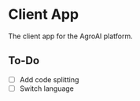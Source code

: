 # Client App

The client app for the AgroAI platform.

## To-Do

- [ ] Add code splitting
- [ ] Switch language
